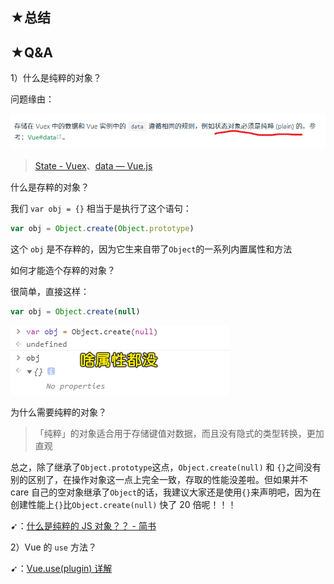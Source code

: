 ## ★总结

## ★Q&A

1）什么是纯粹的对象？

问题缘由：

![纯粹的](assets/img/2020-09-29-19-19-11.png)

> [State - Vuex](https://vuex.vuejs.org/zh/guide/state.html)、[data — Vue.js](https://cn.vuejs.org/v2/api/#data)

什么是存粹的对象？

我们 `var obj = {}` 相当于是执行了这个语句：

``` js
var obj = Object.create(Object.prototype)
```

这个 `obj` 是不存粹的，因为它生来自带了`Object`的一系列内置属性和方法

如何才能造个存粹的对象？

很简单，直接这样：

``` js
var obj = Object.create(null)
```

![纯粹的对象](assets/img/2020-09-29-19-24-41.png)

为什么需要纯粹的对象？

> 「纯粹」的对象适合用于存储键值对数据，而且没有隐式的类型转换，更加直观

总之，除了继承了`Object.prototype`这点，`Object.create(null)` 和 `{}`之间没有别的区别了，在操作对象这一点上完全一致，存取的性能没差啦。但如果并不 care 自己的空对象继承了`Object`的话，我建议大家还是使用`{}`来声明吧，因为在创建性能上`{}`比`Object.create(null)` 快了 20 倍呢！！！

➹：[什么是纯粹的 JS 对象？？ - 简书](https://www.jianshu.com/p/b644bcf935ac)

2）Vue 的 `use` 方法？

➹：[Vue.use(plugin) 详解](https://juejin.im/post/6844903946343940104)
